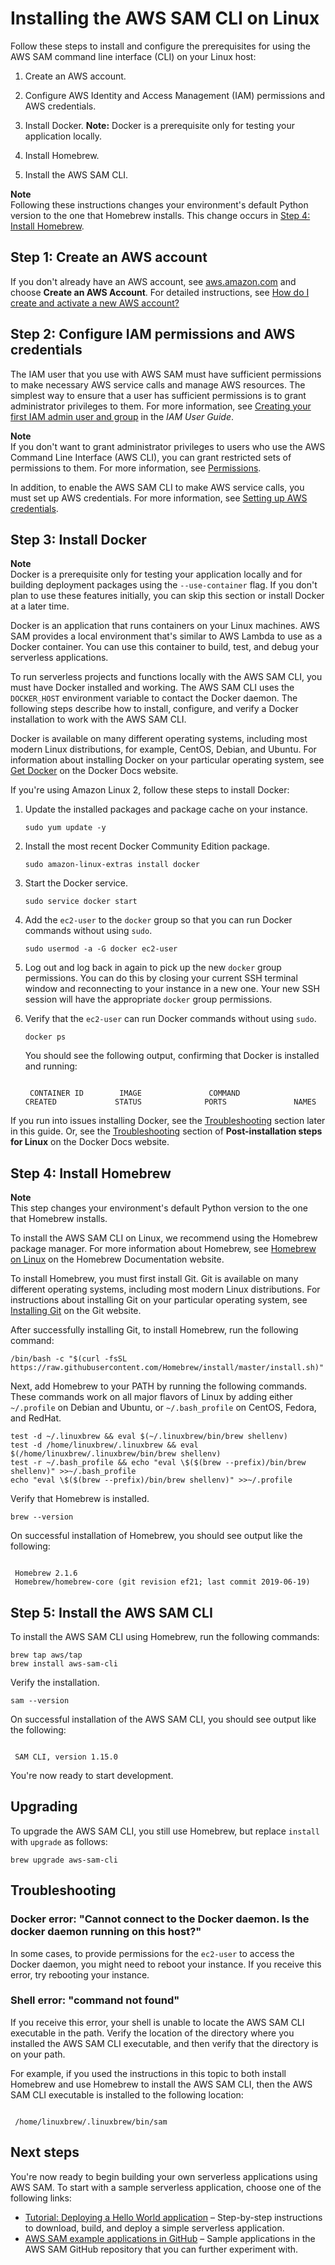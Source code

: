 # Installing the AWS SAM CLI on Linux<a name="serverless-sam-cli-install-linux"></a>

Follow these steps to install and configure the prerequisites for using the AWS SAM command line interface \(CLI\) on your Linux host:

1. Create an AWS account\.

1. Configure AWS Identity and Access Management \(IAM\) permissions and AWS credentials\.

1. Install Docker\. **Note:** Docker is a prerequisite only for testing your application locally\.

1. Install Homebrew\.

1. Install the AWS SAM CLI\.

**Note**  
Following these instructions changes your environment's default Python version to the one that Homebrew installs\. This change occurs in [Step 4: Install Homebrew](#serverless-sam-cli-install-linux-homebrew)\.

## Step 1: Create an AWS account<a name="serverless-sam-cli-install-linux-aws-account"></a>

If you don't already have an AWS account, see [aws\.amazon\.com](https://aws.amazon.com/) and choose **Create an AWS Account**\. For detailed instructions, see [How do I create and activate a new AWS account?](http://aws.amazon.com/premiumsupport/knowledge-center/create-and-activate-aws-account/)

## Step 2: Configure IAM permissions and AWS credentials<a name="serverless-sam-cli-install-linux-iam-permissions"></a>

The IAM user that you use with AWS SAM must have sufficient permissions to make necessary AWS service calls and manage AWS resources\. The simplest way to ensure that a user has sufficient permissions is to grant administrator privileges to them\. For more information, see [Creating your first IAM admin user and group](https://docs.aws.amazon.com/IAM/latest/UserGuide/getting-started_create-admin-group.html) in the *IAM User Guide*\.

**Note**  
If you don't want to grant administrator privileges to users who use the AWS Command Line Interface \(AWS CLI\), you can grant restricted sets of permissions to them\. For more information, see [Permissions](sam-permissions.md)\.

In addition, to enable the AWS SAM CLI to make AWS service calls, you must set up AWS credentials\. For more information, see [Setting up AWS credentials](serverless-getting-started-set-up-credentials.md)\.

## Step 3: Install Docker<a name="serverless-sam-cli-install-linux-docker"></a>

**Note**  
Docker is a prerequisite only for testing your application locally and for building deployment packages using the `--use-container` flag\. If you don't plan to use these features initially, you can skip this section or install Docker at a later time\.

Docker is an application that runs containers on your Linux machines\. AWS SAM provides a local environment that's similar to AWS Lambda to use as a Docker container\. You can use this container to build, test, and debug your serverless applications\.

To run serverless projects and functions locally with the AWS SAM CLI, you must have Docker installed and working\. The AWS SAM CLI uses the `DOCKER_HOST` environment variable to contact the Docker daemon\. The following steps describe how to install, configure, and verify a Docker installation to work with the AWS SAM CLI\.

Docker is available on many different operating systems, including most modern Linux distributions, for example, CentOS, Debian, and Ubuntu\. For information about installing Docker on your particular operating system, see [Get Docker](https://docs.docker.com/get-docker/) on the Docker Docs website\.

If you're using Amazon Linux 2, follow these steps to install Docker:

1. Update the installed packages and package cache on your instance\.

   ```
   sudo yum update -y
   ```

1. Install the most recent Docker Community Edition package\.

   ```
   sudo amazon-linux-extras install docker
   ```

1. Start the Docker service\.

   ```
   sudo service docker start
   ```

1. Add the `ec2-user` to the `docker` group so that you can run Docker commands without using `sudo`\.

   ```
   sudo usermod -a -G docker ec2-user
   ```

1. Log out and log back in again to pick up the new `docker` group permissions\. You can do this by closing your current SSH terminal window and reconnecting to your instance in a new one\. Your new SSH session will have the appropriate `docker` group permissions\.

1. Verify that the `ec2-user` can run Docker commands without using `sudo`\.

   ```
   docker ps
   ```

   You should see the following output, confirming that Docker is installed and running:

   ```
    
    CONTAINER ID        IMAGE               COMMAND             CREATED             STATUS              PORTS               NAMES
   ```

If you run into issues installing Docker, see the [Troubleshooting](#serverless-sam-cli-install-linux-troubleshooting) section later in this guide\. Or, see the [Troubleshooting](https://docs.docker.com/engine/install/linux-postinstall/#troubleshooting) section of **Post\-installation steps for Linux** on the Docker Docs website\.

## Step 4: Install Homebrew<a name="serverless-sam-cli-install-linux-homebrew"></a>

**Note**  
This step changes your environment's default Python version to the one that Homebrew installs\.

To install the AWS SAM CLI on Linux, we recommend using the Homebrew package manager\. For more information about Homebrew, see [Homebrew on Linux](https://docs.brew.sh/Homebrew-on-Linux) on the Homebrew Documentation website\.

To install Homebrew, you must first install Git\. Git is available on many different operating systems, including most modern Linux distributions\. For instructions about installing Git on your particular operating system, see [Installing Git](https://git-scm.com/book/en/v2/Getting-Started-Installing-Git) on the Git website\.

After successfully installing Git, to install Homebrew, run the following command:

```
/bin/bash -c "$(curl -fsSL https://raw.githubusercontent.com/Homebrew/install/master/install.sh)"
```

Next, add Homebrew to your PATH by running the following commands\. These commands work on all major flavors of Linux by adding either `~/.profile` on Debian and Ubuntu, or `~/.bash_profile` on CentOS, Fedora, and RedHat\.

```
test -d ~/.linuxbrew && eval $(~/.linuxbrew/bin/brew shellenv)
test -d /home/linuxbrew/.linuxbrew && eval $(/home/linuxbrew/.linuxbrew/bin/brew shellenv)
test -r ~/.bash_profile && echo "eval \$($(brew --prefix)/bin/brew shellenv)" >>~/.bash_profile
echo "eval \$($(brew --prefix)/bin/brew shellenv)" >>~/.profile
```

Verify that Homebrew is installed\.

```
brew --version
```

On successful installation of Homebrew, you should see output like the following:

```
 
 Homebrew 2.1.6 
 Homebrew/homebrew-core (git revision ef21; last commit 2019-06-19)
```

## Step 5: Install the AWS SAM CLI<a name="serverless-sam-cli-install-linux-sam-cli"></a>

To install the AWS SAM CLI using Homebrew, run the following commands:

```
brew tap aws/tap
brew install aws-sam-cli
```

Verify the installation\.

```
sam --version
```

On successful installation of the AWS SAM CLI, you should see output like the following:

```
 
 SAM CLI, version 1.15.0
```

You're now ready to start development\.

## Upgrading<a name="serverless-sam-cli-install-linux-upgrading"></a>

To upgrade the AWS SAM CLI, you still use Homebrew, but replace `install` with `upgrade` as follows:

```
brew upgrade aws-sam-cli
```

## Troubleshooting<a name="serverless-sam-cli-install-linux-troubleshooting"></a>

### Docker error: "Cannot connect to the Docker daemon\. Is the docker daemon running on this host?"<a name="serverless-sam-cli-install-linux-troubleshooting-docker-deamon"></a>

In some cases, to provide permissions for the `ec2-user` to access the Docker daemon, you might need to reboot your instance\. If you receive this error, try rebooting your instance\.

### Shell error: "command not found"<a name="serverless-sam-cli-install-linux-troubleshooting-sam-cli-not-found"></a>

If you receive this error, your shell is unable to locate the AWS SAM CLI executable in the path\. Verify the location of the directory where you installed the AWS SAM CLI executable, and then verify that the directory is on your path\.

For example, if you used the instructions in this topic to both install Homebrew and use Homebrew to install the AWS SAM CLI, then the AWS SAM CLI executable is installed to the following location:

```
  
 /home/linuxbrew/.linuxbrew/bin/sam
```

## Next steps<a name="serverless-sam-cli-install-linux-next-steps"></a>

You're now ready to begin building your own serverless applications using AWS SAM\. To start with a sample serverless application, choose one of the following links:
+ [Tutorial: Deploying a Hello World application](serverless-getting-started-hello-world.md) – Step\-by\-step instructions to download, build, and deploy a simple serverless application\.
+ [AWS SAM example applications in GitHub](https://github.com/aws-samples/serverless-app-examples) – Sample applications in the AWS SAM GitHub repository that you can further experiment with\.